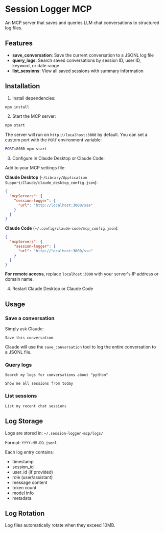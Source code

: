 # Session Logger MCP

An MCP server that saves and queries LLM chat conversations to structured log files.

## Features

- **save_conversation**: Save the current conversation to a JSONL log file
- **query_logs**: Search saved conversations by session ID, user ID, keyword, or date range
- **list_sessions**: View all saved sessions with summary information

## Installation

1. Install dependencies:
```bash
npm install
```

2. Start the MCP server:
```bash
npm start
```

The server will run on `http://localhost:3000` by default. You can set a custom port with the `PORT` environment variable:
```bash
PORT=8080 npm start
```

3. Configure in Claude Desktop or Claude Code:

Add to your MCP settings file:

**Claude Desktop** (`~/Library/Application Support/Claude/claude_desktop_config.json`):
```json
{
  "mcpServers": {
    "session-logger": {
      "url": "http://localhost:3000/sse"
    }
  }
}
```

**Claude Code** (`~/.config/claude-code/mcp_config.json`):
```json
{
  "mcpServers": {
    "session-logger": {
      "url": "http://localhost:3000/sse"
    }
  }
}
```

**For remote access**, replace `localhost:3000` with your server's IP address or domain name.

4. Restart Claude Desktop or Claude Code

## Usage

### Save a conversation

Simply ask Claude:
```
Save this conversation
```

Claude will use the `save_conversation` tool to log the entire conversation to a JSONL file.

### Query logs

```
Search my logs for conversations about "python"
```

```
Show me all sessions from today
```

### List sessions

```
List my recent chat sessions
```

## Log Storage

Logs are stored in: `~/.session-logger-mcp/logs/`

Format: `YYYY-MM-DD.jsonl`

Each log entry contains:
- timestamp
- session_id
- user_id (if provided)
- role (user/assistant)
- message content
- token count
- model info
- metadata

## Log Rotation

Log files automatically rotate when they exceed 10MB.
